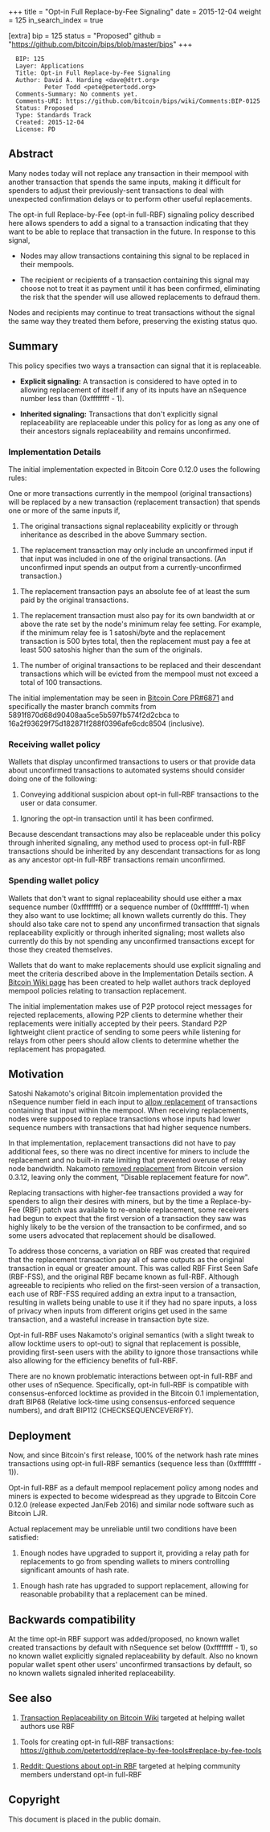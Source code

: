 +++
title = "Opt-in Full Replace-by-Fee Signaling"
date = 2015-12-04
weight = 125
in_search_index = true

[extra]
bip = 125
status = "Proposed"
github = "https://github.com/bitcoin/bips/blob/master/bips"
+++

      BIP: 125
      Layer: Applications
      Title: Opt-in Full Replace-by-Fee Signaling
      Author: David A. Harding <dave@dtrt.org>
              Peter Todd <pete@petertodd.org>
      Comments-Summary: No comments yet.
      Comments-URI: https://github.com/bitcoin/bips/wiki/Comments:BIP-0125
      Status: Proposed
      Type: Standards Track
      Created: 2015-12-04
      License: PD

## Abstract

Many nodes today will not replace any transaction in their mempool with
another transaction that spends the same inputs, making it difficult for
spenders to adjust their previously-sent transactions to deal with
unexpected confirmation delays or to perform other useful replacements.

The opt-in full Replace-by-Fee (opt-in full-RBF) signaling policy
described here allows spenders to add a signal to a transaction
indicating that they want to be able to replace that transaction in the
future. In response to this signal,

-   Nodes may allow transactions containing this signal to be replaced
    in their mempools.

<!-- -->

-   The recipient or recipients of a transaction containing this signal
    may choose not to treat it as payment until it has been confirmed,
    eliminating the risk that the spender will use allowed replacements
    to defraud them.

Nodes and recipients may continue to treat transactions without the
signal the same way they treated them before, preserving the existing
status quo.

## Summary

This policy specifies two ways a transaction can signal that it is
replaceable.

-   **Explicit signaling:** A transaction is considered to have opted in
    to allowing replacement of itself if any of its inputs have an
    nSequence number less than (0xffffffff - 1).

<!-- -->

-   **Inherited signaling:** Transactions that don't explicitly signal
    replaceability are replaceable under this policy for as long as any
    one of their ancestors signals replaceability and remains
    unconfirmed.

### Implementation Details

The initial implementation expected in Bitcoin Core 0.12.0 uses the
following rules:

One or more transactions currently in the mempool (original
transactions) will be replaced by a new transaction (replacement
transaction) that spends one or more of the same inputs if,

1.  The original transactions signal replaceability explicitly or
    through inheritance as described in the above Summary section.

<!-- -->

1.  The replacement transaction may only include an unconfirmed input if
    that input was included in one of the original transactions. (An
    unconfirmed input spends an output from a currently-unconfirmed
    transaction.)

<!-- -->

1.  The replacement transaction pays an absolute fee of at least the sum
    paid by the original transactions.

<!-- -->

1.  The replacement transaction must also pay for its own bandwidth at
    or above the rate set by the node's minimum relay fee setting. For
    example, if the minimum relay fee is 1 satoshi/byte and the
    replacement transaction is 500 bytes total, then the replacement
    must pay a fee at least 500 satoshis higher than the sum of the
    originals.

<!-- -->

1.  The number of original transactions to be replaced and their
    descendant transactions which will be evicted from the mempool must
    not exceed a total of 100 transactions.

The initial implementation may be seen in [Bitcoin Core
PR\#6871](https://github.com/bitcoin/bitcoin/pull/6871) and specifically
the master branch commits from 5891f870d68d90408aa5ce5b597fb574f2d2cbca
to 16a2f93629f75d182871f288f0396afe6cdc8504 (inclusive).

### Receiving wallet policy

Wallets that display unconfirmed transactions to users or that provide
data about unconfirmed transactions to automated systems should consider
doing one of the following:

1.  Conveying additional suspicion about opt-in full-RBF transactions to
    the user or data consumer.

<!-- -->

1.  Ignoring the opt-in transaction until it has been confirmed.

Because descendant transactions may also be replaceable under this
policy through inherited signaling, any method used to process opt-in
full-RBF transactions should be inherited by any descendant transactions
for as long as any ancestor opt-in full-RBF transactions remain
unconfirmed.

### Spending wallet policy

Wallets that don't want to signal replaceability should use either a max
sequence number (0xffffffff) or a sequence number of (0xffffffff-1) when
they also want to use locktime; all known wallets currently do this.
They should also take care not to spend any unconfirmed transaction that
signals replaceability explicitly or through inherited signaling; most
wallets also currently do this by not spending any unconfirmed
transactions except for those they created themselves.

Wallets that do want to make replacements should use explicit signaling
and meet the criteria described above in the Implementation Details
section. A [Bitcoin Wiki
page](https://en.bitcoin.it/wiki/Transaction_replacement) has been
created to help wallet authors track deployed mempool policies relating
to transaction replacement.

The initial implementation makes use of P2P protocol reject messages for
rejected replacements, allowing P2P clients to determine whether their
replacements were initially accepted by their peers. Standard P2P
lightweight client practice of sending to some peers while listening for
relays from other peers should allow clients to determine whether the
replacement has propagated.

## Motivation

Satoshi Nakamoto's original Bitcoin implementation provided the
nSequence number field in each input to [allow
replacement](https://github.com/trottier/original-bitcoin/blob/master/src/main.cpp#L434)
of transactions containing that input within the mempool. When receiving
replacements, nodes were supposed to replace transactions whose inputs
had lower sequence numbers with transactions that had higher sequence
numbers.

In that implementation, replacement transactions did not have to pay
additional fees, so there was no direct incentive for miners to include
the replacement and no built-in rate limiting that prevented overuse of
relay node bandwidth. Nakamoto [removed
replacement](https://github.com/bitcoin/bitcoin/commit/05454818dc7ed92f577a1a1ef6798049f17a52e7#diff-118fcbaaba162ba17933c7893247df3aR522)
from Bitcoin version 0.3.12, leaving only the comment, "Disable
replacement feature for now".

Replacing transactions with higher-fee transactions provided a way for
spenders to align their desires with miners, but by the time a
Replace-by-Fee (RBF) patch was available to re-enable replacement, some
receivers had begun to expect that the first version of a transaction
they saw was highly likely to be the version of the transaction to be
confirmed, and so some users advocated that replacement should be
disallowed.

To address those concerns, a variation on RBF was created that required
that the replacement transaction pay all of same outputs as the original
transaction in equal or greater amount. This was called RBF First Seen
Safe (RBF-FSS), and the original RBF became known as full-RBF. Although
agreeable to recipients who relied on the first-seen version of a
transaction, each use of RBF-FSS required adding an extra input to a
transaction, resulting in wallets being unable to use it if they had no
spare inputs, a loss of privacy when inputs from different origins get
used in the same transaction, and a wasteful increase in transaction
byte size.

Opt-in full-RBF uses Nakamoto's original semantics (with a slight tweak
to allow locktime users to opt-out) to signal that replacement is
possible, providing first-seen users with the ability to ignore those
transactions while also allowing for the efficiency benefits of
full-RBF.

There are no known problematic interactions between opt-in full-RBF and
other uses of nSequence. Specifically, opt-in full-RBF is compatible
with consensus-enforced locktime as provided in the Bitcoin 0.1
implementation, draft BIP68 (Relative lock-time using consensus-enforced
sequence numbers), and draft BIP112 (CHECKSEQUENCEVERIFY).

## Deployment

Now, and since Bitcoin's first release, 100% of the network hash rate
mines transactions using opt-in full-RBF semantics (sequence less than
(0xffffffff - 1)).

Opt-in full-RBF as a default mempool replacement policy among nodes and
miners is expected to become widespread as they upgrade to Bitcoin Core
0.12.0 (release expected Jan/Feb 2016) and similar node software such as
Bitcoin LJR.

Actual replacement may be unreliable until two conditions have been
satisfied:

1.  Enough nodes have upgraded to support it, providing a relay path for
    replacements to go from spending wallets to miners controlling
    significant amounts of hash rate.

<!-- -->

1.  Enough hash rate has upgraded to support replacement, allowing for
    reasonable probability that a replacement can be mined.

## Backwards compatibility

At the time opt-in RBF support was added/proposed, no known wallet
created transactions by default with nSequence set below (0xffffffff -
1), so no known wallet explicitly signaled replaceability by default.
Also no known popular wallet spent other users' unconfirmed transactions
by default, so no known wallets signaled inherited replaceability.

## See also

1.  [Transaction Replaceability on Bitcoin
    Wiki](https://en.bitcoin.it/wiki/Transaction_replacement) targeted
    at helping wallet authors use RBF

<!-- -->

1.  Tools for creating opt-in full-RBF transactions:
    <https://github.com/petertodd/replace-by-fee-tools#replace-by-fee-tools>

<!-- -->

1.  [Reddit: Questions about opt-in
    RBF](https://www.reddit.com/r/Bitcoin/comments/3urm8o/optin_rbf_is_misunderstood_ask_questions_about_it/)
    targeted at helping community members understand opt-in full-RBF

## Copyright

This document is placed in the public domain.
